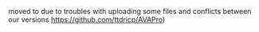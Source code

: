 moved to due to troubles with uploading some files and conflicts between our versions https://github.com/ttdricp/AVAPro)

